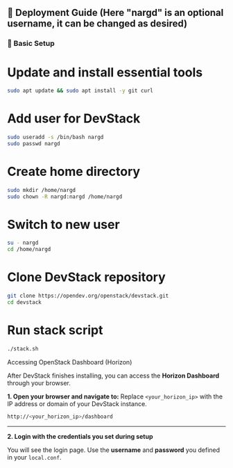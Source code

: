## 🚀 Deployment Guide (Here "nargd" is an optional username, it can be changed as desired)

### 🔧 Basic Setup


# Update and install essential tools
```bash
sudo apt update && sudo apt install -y git curl
```

# Add user for DevStack
```bash
sudo useradd -s /bin/bash nargd
sudo passwd nargd
```

# Create home directory
```bash
sudo mkdir /home/nargd
sudo chown -R nargd:nargd /home/nargd
```

# Switch to new user
```bash
su - nargd
cd /home/nargd
```

# Clone DevStack repository
```bash
git clone https://opendev.org/openstack/devstack.git
cd devstack
```

# Run stack script
```bash
./stack.sh
```


Accessing OpenStack Dashboard (Horizon)

After DevStack finishes installing, you can access the **Horizon Dashboard** through your browser.

**1. Open your browser and navigate to:**
Replace `<your_horizon_ip>` with the IP address or domain of your DevStack instance.

```bash
http://<your_horizon_ip>/dashboard
```


---

**2. Login with the credentials you set during setup**

You will see the login page. Use the **username** and **password** you defined in your `local.conf`.


